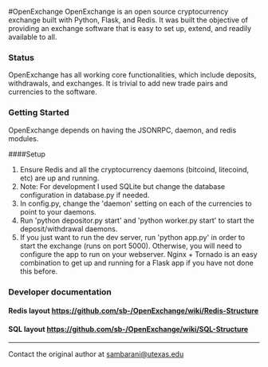 #OpenExchange
OpenExchange is an open source cryptocurrency exchange built with Python, Flask, and Redis. It was built the objective of providing an exchange software that is easy to set up, extend, and readily available to all. 

### Status
OpenExchange has all working core functionalities, which include deposits, withdrawals, and exchanges. It is trivial to add new trade pairs and currencies to the software. 

### Getting Started
OpenExchange depends on having the JSONRPC, daemon, and redis modules. 

####Setup
1. Ensure Redis and all the cryptocurrency daemons (bitcoind, litecoind, etc) are up and running. 
2. Note: For development I used SQLite but change the database configuration in database.py if needed.
3. In config.py, change the 'daemon' setting on each of the currencies to point to your daemons.
4. Run 'python depositor.py start' and 'python worker.py start' to start the deposit/withdrawal daemons.
5. If you just want to run the dev server, run 'python app.py' in order to start the exchange (runs on port 5000).
Otherwise, you will need to configure the app to run on your webserver. Nginx + Tornado is an easy combination
to get up and running for a Flask app if you have not done this before. 

### Developer documentation
#### Redis layout https://github.com/sb-/OpenExchange/wiki/Redis-Structure
#### SQL layout https://github.com/sb-/OpenExchange/wiki/SQL-Structure

---
Contact the original author at sambarani@utexas.edu
